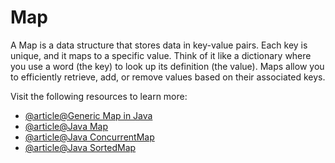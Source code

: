 # Map

A Map is a data structure that stores data in key-value pairs. Each key is unique, and it maps to a specific value. Think of it like a dictionary where you use a word (the key) to look up its definition (the value). Maps allow you to efficiently retrieve, add, or remove values based on their associated keys.

Visit the following resources to learn more:

- [@article@Generic Map in Java](https://jenkov.com/tutorials/java-generics/generic-map.html)
- [@article@Java Map](https://jenkov.com/tutorials/java-collections/map.html)
- [@article@Java ConcurrentMap](https://jenkov.com/tutorials/java-util-concurrent/concurrentmap.html)
- [@article@Java SortedMap](https://jenkov.com/tutorials/java-collections/sortedmap.html)
